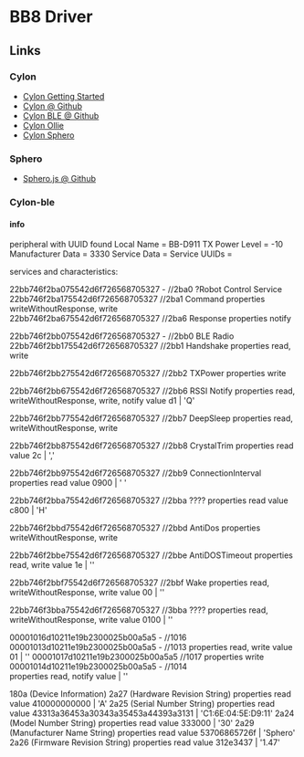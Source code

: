 # BB8 Driver

## Links

### Cylon

* [Cylon Getting Started](http://cylonjs.com/documentation/getting-started/)
* [Cylon @ Github](https://github.com/hybridgroup/cylon)
* [Cylon BLE @ Github](https://github.com/hybridgroup/cylon-ble)
* [Cylon Ollie](http://cylonjs.com/documentation/platforms/ollie/)
* [Cylon Sphero](http://cylonjs.com/documentation/drivers/sphero/)

### Sphero

* [Sphero.js @ Github](https://github.com/orbotix/sphero.js)

### Cylon-ble

#### info

peripheral with UUID  found
  Local Name        = BB-D911
  TX Power Level    = -10
  Manufacturer Data = 3330
  Service Data      = 
  Service UUIDs     = 

services and characteristics:

22bb746f2ba075542d6f726568705327 -    //2ba0  ?Robot Control Service
  22bb746f2ba175542d6f726568705327    //2ba1  Command
    properties  writeWithoutResponse, write   
  22bb746f2ba675542d6f726568705327    //2ba6  Response
    properties  notify
	
	
22bb746f2bb075542d6f726568705327 -    //2bb0  BLE Radio
  22bb746f2bb175542d6f726568705327    //2bb1 Handshake
    properties  read, write
  
  22bb746f2bb275542d6f726568705327    //2bb2  TXPower
    properties  write
  
  22bb746f2bb675542d6f726568705327    //2bb6 RSSI Notify
    properties  read, writeWithoutResponse, write, notify
    value       d1 | 'Q'
  
  22bb746f2bb775542d6f726568705327    //2bb7  DeepSleep
    properties  read, writeWithoutResponse, write
  
  22bb746f2bb875542d6f726568705327    //2bb8   CrystalTrim
    properties  read
    value       2c | ','
  
  22bb746f2bb975542d6f726568705327    //2bb9   ConnectionInterval
    properties  read
    value       0900 | '	'
  
  22bb746f2bba75542d6f726568705327    //2bba  ????
    properties  read
    value       c800 | 'H'
  
  22bb746f2bbd75542d6f726568705327    //2bbd  AntiDos
    properties  writeWithoutResponse, write
  
  22bb746f2bbe75542d6f726568705327    //2bbe AntiDOSTimeout
    properties  read, write
    value       1e | ''
  
  22bb746f2bbf75542d6f726568705327    //2bbf  Wake
    properties  read, writeWithoutResponse, write
    value       00 | ''
  
  22bb746f3bba75542d6f726568705327    //3bba ????
    properties  read, writeWithoutResponse, write
    value       0100 | ''
	
	
00001016d10211e19b2300025b00a5a5 -     //1016   
  00001013d10211e19b2300025b00a5a5 -          //1013
    properties  read, write
    value       01 | ''
  00001017d10211e19b2300025b00a5a5            //1017
    properties  write
  00001014d10211e19b2300025b00a5a5 -          //1014   
    properties  read, notify
    value        | ''
	
	
180a (Device Information)
  2a27 (Hardware Revision String)
    properties  read
    value       410000000000 | 'A'
  2a25 (Serial Number String)
    properties  read
    value       43313a36453a30343a35453a44393a3131 | 'C1:6E:04:5E:D9:11'
  2a24 (Model Number String)
    properties  read
    value       333000 | '30'
  2a29 (Manufacturer Name String)
    properties  read
    value       53706865726f | 'Sphero'
  2a26 (Firmware Revision String)
    properties  read
    value       312e3437 | '1.47'